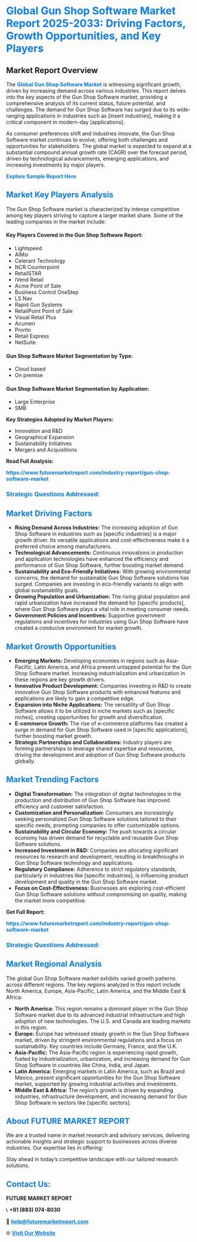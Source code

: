 <h1 style="color: #007BFF;">Global Gun Shop Software Market Report 2025-2033: Driving Factors, Growth Opportunities, and Key Players</h1>

<section id="overview">
<h2>Market Report Overview</h2>
<p>The <a href="https://www.futuremarketreport.com/industry-report/gun-shop-software-market" style="color: #007BFF; text-decoration: none;"><strong>Global Gun Shop Software Market</strong></a> is witnessing significant growth, driven by increasing demand across various industries. This report delves into the key aspects of the Gun Shop Software market, providing a comprehensive analysis of its current status, future potential, and challenges. The demand for Gun Shop Software has surged due to its wide-ranging applications in industries such as [insert industries], making it a critical component in modern-day [applications].</p>
<p>As consumer preferences shift and industries innovate, the Gun Shop Software market continues to evolve, offering both challenges and opportunities for stakeholders. The global market is expected to expand at a substantial compound annual growth rate (CAGR) over the forecast period, driven by technological advancements, emerging applications, and increasing investments by major players.</p>
</section>

<section id="overview">
<p><a href="https://www.futuremarketreport.com/request-sample/reportId=56348" style="color: #007BFF; text-decoration: none;"><strong>Explore Sample Report Here</strong></a></p>
</section>

<section id="key-players">
<h2 style="color: #007BFF;">Market Key Players Analysis</h2>
<p>The Gun Shop Software market is characterized by intense competition among key players striving to capture a larger market share. Some of the leading companies in the market include:</p>
<h4>Key Players Covered in the Gun Shop Software Report:</h4>
<ul><li>Lightspeed</li><li>AIMsi</li><li>Celerant Technology</li><li>NCR Counterpoint</li><li>RetailSTAR</li><li>iVend Retail</li><li>Acme Point of Sale</li><li>Business Control OneStep</li><li>LS Nav</li><li>Rapid Gun Systems</li><li>RetailPoint Point of Sale</li><li>Visual Retail Plus</li><li>Acumen</li><li>Pronto</li><li>Retail Express</li><li>NetSuite</li></ul>
<h4>Gun Shop Software Market Segmentation by Type:</h4>
<ul><li>Cloud based</li><li>On premise</li></ul>

<h4>Gun Shop Software Market Segmentation by Application:</h4>
<ul><li>Large Enterprise</li><li>SMB</li></ul>
<p><strong>Key Strategies Adopted by Market Players:</strong></p>
<ul>
<li>Innovation and R&D</li>
<li>Geographical Expansion</li>
<li>Sustainability Initiatives</li>
<li>Mergers and Acquisitions</li>
</ul>
</section>

<section>
<p><strong>Read Full Analysis: </strong></p><a href="https://www.futuremarketreport.com/industry-report/gun-shop-software-market" style="color: #007BFF; text-decoration: none;"><strong>https://www.futuremarketreport.com/industry-report/gun-shop-software-market</strong></a>
<h3 style="color: #007BFF;">Strategic Questions Addressed:</h3>
</section>

<section id="driving-factors">
<h2 style="color: #007BFF;">Market Driving Factors</h2>
<ul>
<li><strong>Rising Demand Across Industries:</strong> The increasing adoption of Gun Shop Software in industries such as [specific industries] is a major growth driver. Its versatile applications and cost-effectiveness make it a preferred choice among manufacturers.</li>
<li><strong>Technological Advancements:</strong> Continuous innovations in production and application technologies have enhanced the efficiency and performance of Gun Shop Software, further boosting market demand.</li>
<li><strong>Sustainability and Eco-Friendly Initiatives:</strong> With growing environmental concerns, the demand for sustainable Gun Shop Software solutions has surged. Companies are investing in eco-friendly variants to align with global sustainability goals.</li>
<li><strong>Growing Population and Urbanization:</strong> The rising global population and rapid urbanization have increased the demand for [specific products], where Gun Shop Software plays a vital role in meeting consumer needs.</li>
<li><strong>Government Policies and Incentives:</strong> Supportive government regulations and incentives for industries using Gun Shop Software have created a conducive environment for market growth.</li>
</ul>
</section>

<section id="growth-opportunities">
<h2 style="color: #007BFF;">Market Growth Opportunities</h2>
<ul>
<li><strong>Emerging Markets:</strong> Developing economies in regions such as Asia-Pacific, Latin America, and Africa present untapped potential for the Gun Shop Software market. Increasing industrialization and urbanization in these regions are key growth drivers.</li>
<li><strong>Innovative Product Development:</strong> Companies investing in R&D to create innovative Gun Shop Software products with enhanced features and applications are likely to gain a competitive edge.</li>
<li><strong>Expansion into Niche Applications:</strong> The versatility of Gun Shop Software allows it to be utilized in niche markets such as [specific niches], creating opportunities for growth and diversification.</li>
<li><strong>E-commerce Growth:</strong> The rise of e-commerce platforms has created a surge in demand for Gun Shop Software used in [specific applications], further boosting market growth.</li>
<li><strong>Strategic Partnerships and Collaborations:</strong> Industry players are forming partnerships to leverage shared expertise and resources, driving the development and adoption of Gun Shop Software products globally.</li>
</ul>
</section>

<section id="trending-factors">
<h2 style="color: #007BFF;">Market Trending Factors</h2>
<ul>
<li><strong>Digital Transformation:</strong> The integration of digital technologies in the production and distribution of Gun Shop Software has improved efficiency and customer satisfaction.</li>
<li><strong>Customization and Personalization:</strong> Consumers are increasingly seeking personalized Gun Shop Software solutions tailored to their specific needs, prompting companies to offer customizable options.</li>
<li><strong>Sustainability and Circular Economy:</strong> The push towards a circular economy has driven demand for recyclable and reusable Gun Shop Software solutions.</li>
<li><strong>Increased Investment in R&D:</strong> Companies are allocating significant resources to research and development, resulting in breakthroughs in Gun Shop Software technology and applications.</li>
<li><strong>Regulatory Compliance:</strong> Adherence to strict regulatory standards, particularly in industries like [specific industries], is influencing product development and quality in the Gun Shop Software market.</li>
<li><strong>Focus on Cost-Effectiveness:</strong> Businesses are exploring cost-efficient Gun Shop Software solutions without compromising on quality, making the market more competitive.</li>
</ul>
</section>

<section>
<p><strong>Get Full Report: </strong></p><a href="https://www.futuremarketreport.com/industry-report/gun-shop-software-market" style="color: #007BFF; text-decoration: none;"><strong>https://www.futuremarketreport.com/industry-report/gun-shop-software-market</strong></a>
<h3 style="color: #007BFF;">Strategic Questions Addressed:</h3>
</section>


<section id="regional-analysis">
<h2 style="color: #007BFF;">Market Regional Analysis</h2>
<p>The global Gun Shop Software market exhibits varied growth patterns across different regions. The key regions analyzed in this report include North America, Europe, Asia-Pacific, Latin America, and the Middle East & Africa:</p>
<ul>
<li><strong>North America:</strong> This region remains a dominant player in the Gun Shop Software market due to its advanced industrial infrastructure and high adoption of new technologies. The U.S. and Canada are leading markets in this region.</li>
<li><strong>Europe:</strong> Europe has witnessed steady growth in the Gun Shop Software market, driven by stringent environmental regulations and a focus on sustainability. Key countries include Germany, France, and the U.K.</li>
<li><strong>Asia-Pacific:</strong> The Asia-Pacific region is experiencing rapid growth, fueled by industrialization, urbanization, and increasing demand for Gun Shop Software in countries like China, India, and Japan.</li>
<li><strong>Latin America:</strong> Emerging markets in Latin America, such as Brazil and Mexico, present significant opportunities for the Gun Shop Software market, supported by growing industrial activities and investments.</li>
<li><strong>Middle East & Africa:</strong> The region’s growth is driven by expanding industries, infrastructure development, and increasing demand for Gun Shop Software in sectors like [specific sectors].</li>
</ul>
</section>

<footer>
<h2 style="color: #007BFF;">About FUTURE MARKET REPORT</h2>
<p>We are a trusted name in market research and advisory services, delivering actionable insights and strategic support to businesses across diverse industries. Our expertise lies in offering:</p>

<p>Stay ahead in today’s competitive landscape with our tailored research solutions.</p>

<h2 style="color: #007BFF;">Contact Us:</h2>
<p><strong>FUTURE MARKET REPORT</strong></p>
<p>📞 <strong>+91 (883) 074-8030</strong></p>
<p>📧 <strong><a href="mailto:help@futuremarketreport.com" style="color: #007BFF;">help@futuremarketreport.com</a></strong></p>
<p>🌐 <strong><a href="https://www.futuremarketreport.com/" style="color: #007BFF;">Visit Our Website</a></strong></p>
</footer>